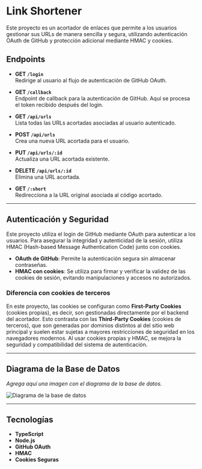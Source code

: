# Link Shortener

Este proyecto es un acortador de enlaces que permite a los usuarios gestionar sus URLs de manera sencilla y segura, utilizando autenticación OAuth de GitHub y protección adicional mediante HMAC y cookies.

## Endpoints

- **GET `/login`**  
  Redirige al usuario al flujo de autenticación de GitHub OAuth.

- **GET `/callback`**  
  Endpoint de callback para la autenticación de GitHub. Aquí se procesa el token recibido después del login.

- **GET `/api/urls`**  
  Lista todas las URLs acortadas asociadas al usuario autenticado.

- **POST `/api/urls`**  
  Crea una nueva URL acortada para el usuario.

- **PUT `/api/urls/:id`**  
  Actualiza una URL acortada existente.

- **DELETE `/api/urls/:id`**  
  Elimina una URL acortada.

- **GET `/:short`**  
  Redirecciona a la URL original asociada al código acortado.

---

## Autenticación y Seguridad

Este proyecto utiliza el login de GitHub mediante OAuth para autenticar a los usuarios. Para asegurar la integridad y autenticidad de la sesión, utiliza HMAC (Hash-based Message Authentication Code) junto con cookies.

- **OAuth de GitHub**: Permite la autenticación segura sin almacenar contraseñas.
- **HMAC con cookies**: Se utiliza para firmar y verificar la validez de las cookies de sesión, evitando manipulaciones y accesos no autorizados.

### Diferencia con cookies de terceros

En este proyecto, las cookies se configuran como **First-Party Cookies** (cookies propias), es decir, son gestionadas directamente por el backend del acortador. Esto contrasta con las **Third-Party Cookies** (cookies de terceros), que son generadas por dominios distintos al del sitio web principal y suelen estar sujetas a mayores restricciones de seguridad en los navegadores modernos. Al usar cookies propias y HMAC, se mejora la seguridad y compatibilidad del sistema de autenticación.

---

## Diagrama de la Base de Datos

_Agrega aquí una imagen con el diagrama de la base de datos._

![Diagrama de la base de datos](ruta/a/tu/diagrama.png)

---

## Tecnologías

- **TypeScript**
- **Node.js**
- **GitHub OAuth**
- **HMAC**
- **Cookies Seguras**
